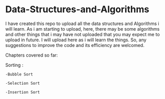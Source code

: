 # Data-Structures-and-Algorithms
I have created this repo to upload all the data structures and Algorithms i will learn. As i am starting to upload, here, there may be some algorithms and other things that i may have not uploaded that you may expect me to upload in future. I will upload here as i will learn the things. So, any suggestions to improve the code and its efficiency are welcomed.

Chapters covered so far:

Sorting :

    -Bubble Sort
    
    -Selection Sort
    
    -Insertion Sort
